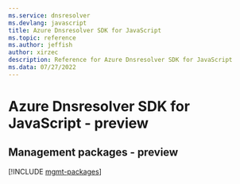 ```yaml
---
ms.service: dnsresolver
ms.devlang: javascript
title: Azure Dnsresolver SDK for JavaScript
ms.topic: reference
ms.author: jeffish
author: xirzec
description: Reference for Azure Dnsresolver SDK for JavaScript
ms.data: 07/27/2022
---
```

# Azure Dnsresolver SDK for JavaScript - preview

## Management packages - preview
[!INCLUDE [mgmt-packages](dnsresolver-mgmt-index.md)]